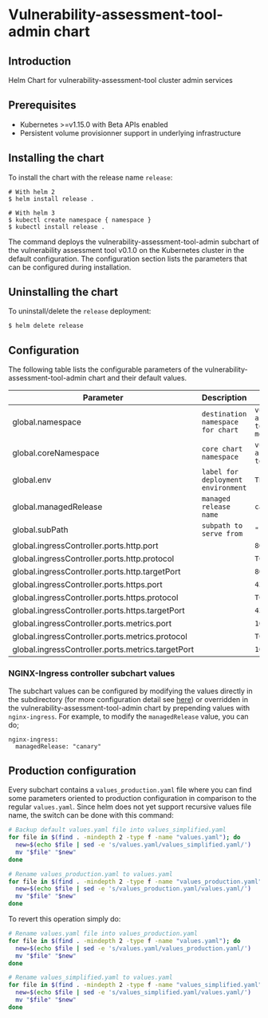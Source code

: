 # Vulnerability-assessment-tool-admin chart

## Introduction
Helm Chart for vulnerability-assessment-tool cluster admin services

## Prerequisites
-   Kubernetes >=v1.15.0 with Beta APIs enabled
-   Persistent volume provisionner support in underlying infrastructure

## Installing the chart
To install the chart with the release name `release`:
```console
# With helm 2
$ helm install release .

# With helm 3
$ kubectl create namespace { namespace }
$ kubectl install release .
```

The command deploys the vulnerability-assessment-tool-admin subchart of the vulnerability assessment tool v0.1.0
on the Kubernetes cluster in the default configuration. The configuration section lists
the parameters that can be configured during installation.

## Uninstalling the chart
To uninstall/delete the `release` deployment:
```console
$ helm delete release
```

## Configuration
The following table lists the configurable parameters of the vulnerability-assessment-tool-admin chart and their default values.

| Parameter                                         | Description                        | Default                                    |
| ------------------------------------------------- | ---------------------------------- | ------------------------------------------ |
| global.namespace                                  | `destination namespace for chart`  | `vulnerability-assessment-tool-monitoring` |
| global.coreNamespace                              | `core chart namespace`             | `vulnerability-assessment-tool-core`       |
| global.env                                        | `label for deployment environment` | `TESTING`                                  |
| global.managedRelease                             | `managed release name`             | `canary`                                   |
| global.subPath                                    | `subpath to serve from`            | `""`                                       |
| global.ingressController.ports.http.port          |                                    | `80`                                       |
| global.ingressController.ports.http.protocol      |                                    | `TCP`                                      |
| global.ingressController.ports.http.targetPort    |                                    | `80`                                       |
| global.ingressController.ports.https.port         |                                    | `433`                                      |
| global.ingressController.ports.https.protocol     |                                    | `TCP`                                      |
| global.ingressController.ports.https.targetPort   |                                    | `433`                                      |
| global.ingressController.ports.metrics.port       |                                    | `10254`                                    |
| global.ingressController.ports.metrics.protocol   |                                    | `TCP`                                      |
| global.ingressController.ports.metrics.targetPort |                                    | `10254`                                    |


### NGINX-Ingress controller subchart values
The subchart values can be configured by modifying the values directly in the subdirectory (for more configuration detail see [here](charts/nginx-ingress/README.md)) or overridden in the vulnerability-assessment-tool-admin chart by prepending values with `nginx-ingress`. For example, to modify the `managedRelease` value, you can do;
```
nginx-ingress:
  managedRelease: "canary"
```

## Production configuration
Every subchart contains a `values_production.yaml` file where you can find some parameters oriented to production configuration in comparison to the regular `values.yaml`. Since helm does not yet support recursive values file name, the switch can be done with this command:

```sh
# Backup default values.yaml file into values_simplified.yaml
for file in $(find . -mindepth 2 -type f -name "values.yaml"); do
  new=$(echo $file | sed -e 's/values.yaml/values_simplified.yaml/')
  mv "$file" "$new"
done

# Rename values_production.yaml to values.yaml
for file in $(find . -mindepth 2 -type f -name "values_production.yaml"); do
  new=$(echo $file | sed -e 's/values_production.yaml/values.yaml/')
  mv "$file" "$new"
done
```

To revert this operation simply do:
```sh
# Rename values.yaml file into values_production.yaml
for file in $(find . -mindepth 2 -type f -name "values.yaml"); do
  new=$(echo $file | sed -e 's/values.yaml/values_production.yaml/')
  mv "$file" "$new"
done

# Rename values_simplified.yaml to values.yaml
for file in $(find . -mindepth 2 -type f -name "values_simplified.yaml"); do
  new=$(echo $file | sed -e 's/values_simplified.yaml/values.yaml/')
  mv "$file" "$new"
done
```
